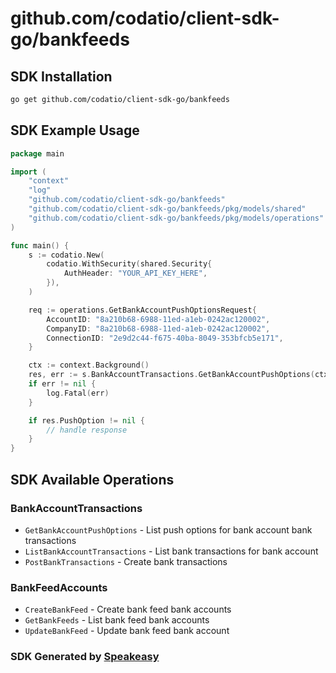 # github.com/codatio/client-sdk-go/bankfeeds

<!-- Start SDK Installation -->
## SDK Installation

```bash
go get github.com/codatio/client-sdk-go/bankfeeds
```
<!-- End SDK Installation -->

## SDK Example Usage
<!-- Start SDK Example Usage -->
```go
package main

import (
    "context"
    "log"
    "github.com/codatio/client-sdk-go/bankfeeds"
    "github.com/codatio/client-sdk-go/bankfeeds/pkg/models/shared"
    "github.com/codatio/client-sdk-go/bankfeeds/pkg/models/operations"
)

func main() {
    s := codatio.New(
        codatio.WithSecurity(shared.Security{
            AuthHeader: "YOUR_API_KEY_HERE",
        }),
    )

    req := operations.GetBankAccountPushOptionsRequest{
        AccountID: "8a210b68-6988-11ed-a1eb-0242ac120002",
        CompanyID: "8a210b68-6988-11ed-a1eb-0242ac120002",
        ConnectionID: "2e9d2c44-f675-40ba-8049-353bfcb5e171",
    }

    ctx := context.Background()
    res, err := s.BankAccountTransactions.GetBankAccountPushOptions(ctx, req)
    if err != nil {
        log.Fatal(err)
    }

    if res.PushOption != nil {
        // handle response
    }
}
```
<!-- End SDK Example Usage -->

<!-- Start SDK Available Operations -->
## SDK Available Operations


### BankAccountTransactions

* `GetBankAccountPushOptions` - List push options for bank account bank transactions
* `ListBankAccountTransactions` - List bank transactions for bank account
* `PostBankTransactions` - Create bank transactions

### BankFeedAccounts

* `CreateBankFeed` - Create bank feed bank accounts
* `GetBankFeeds` - List bank feed bank accounts
* `UpdateBankFeed` - Update bank feed bank account
<!-- End SDK Available Operations -->

### SDK Generated by [Speakeasy](https://docs.speakeasyapi.dev/docs/using-speakeasy/client-sdks)

